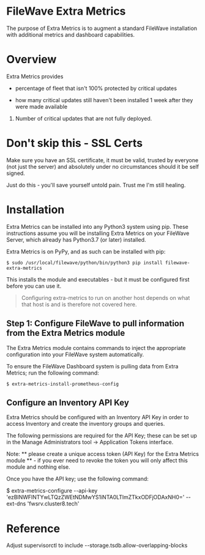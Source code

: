 # FileWave Extra Metrics
The purpose of Extra Metrics is to augment a standard FileWave installation with additional metrics and dashboard capabilities. 

# Overview
Extra Metrics provides 

- percentage of fleet that isn't 100% protected by critical updates

- how many critical updates still haven't been installed 1 week after they were made available

1. Number of critical updates that are not fully deployed. 

# Don't skip this - SSL Certs
Make sure you have an SSL certificate, it must be valid, trusted by everyone (not just the server) and absolutely under no circumstances should it be self signed.  

Just do this - you'll save yourself untold pain.  Trust me I'm still healing.

# Installation
Extra Metrics can be installed into any Python3 system using pip.  These instructions assume you will be installing Extra Metrics on your FileWave Server, which already has Python3.7 (or later) installed.

Extra Metrics is on PyPy, and as such can be installed with pip: 

    $ sudo /usr/local/filewave/python/bin/python3 pip install filewave-extra-metrics
    
This installs the module and executables - but it must be configured first before you can use it.  

> Configuring extra-metrics to run on another host depends on what that host is and is therefore not covered here. 

## Step 1: Configure FileWave to pull information from the Extra Metrics module
The Extra Metrics module contains commands to inject the appropriate configuration into your FileWave system automatically. 

To ensure the FileWave Dashboard system is pulling data from Extra Metrics; run the following command:

    $ extra-metrics-install-prometheus-config

Configure an Inventory API Key
-
Extra Metrics should be configured with an Inventory API Key in order to access Inventory and create the inventory groups and queries.

The following permissions are required for the API Key; these can be set up in the Manage Administrators tool -> Application Tokens interface.  

Note: ** please create a unique access token (API Key) for the Extra Metrics module ** - if you ever need to revoke the token you will only affect this module and nothing else. 

Once you have the API key; use the following command: 

  $ extra-metrics-configure --api-key 'ezBlNWFlNTYwLTQzZWEtNDMwYS1iNTA0LTlmZTkxODFjODAxNH0=' --ext-dns 'fwsrv.cluster8.tech'


Reference
=
Adjust supervisorctl to include --storage.tsdb.allow-overlapping-blocks

